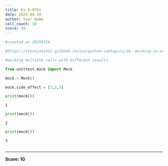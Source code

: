 ```yaml
---
title: Ex-9-9741
date: 2025-04-29
author: Your Name
cell_count: 10
score: 10
---
```


```python
#created at 20250314
```


```python
#https://stevejoe1412.gitbook.io/ssn/python-subtopics/10.-mocking-in-unit-tests
```


```python
#mocking multiple calls with different results 
```


```python
from unittest.mock import Mock
```


```python
mock = Mock()
```


```python
mock.side_effect = [1,2,3]
```


```python
print(mock())
```

    1



```python
print(mock())
```

    2



```python
print(mock())
```

    3



```python

```


---
**Score: 10**
